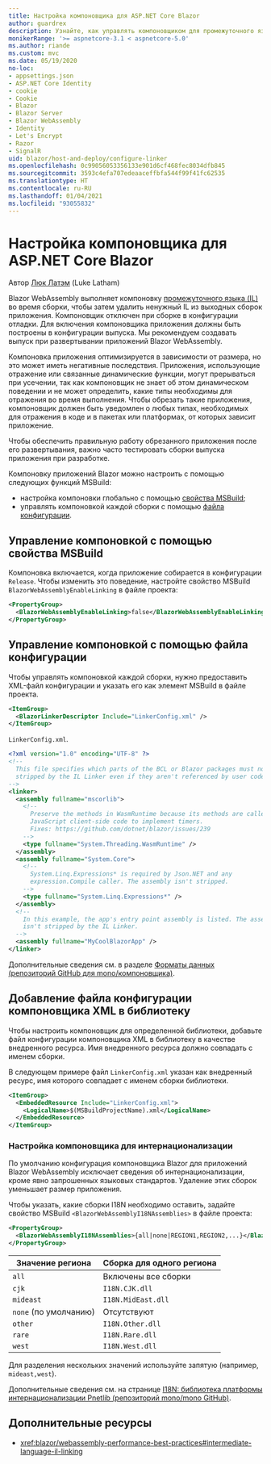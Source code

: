 ```yaml
---
title: Настройка компоновщика для ASP.NET Core Blazor
author: guardrex
description: Узнайте, как управлять компоновщиком для промежуточного языка (IL) при создании приложения Blazor.
monikerRange: '>= aspnetcore-3.1 < aspnetcore-5.0'
ms.author: riande
ms.custom: mvc
ms.date: 05/19/2020
no-loc:
- appsettings.json
- ASP.NET Core Identity
- cookie
- Cookie
- Blazor
- Blazor Server
- Blazor WebAssembly
- Identity
- Let's Encrypt
- Razor
- SignalR
uid: blazor/host-and-deploy/configure-linker
ms.openlocfilehash: 0c99056053356133e901d6cf468fec8034dfb845
ms.sourcegitcommit: 3593c4efa707edeaaceffbfa544f99f41fc62535
ms.translationtype: HT
ms.contentlocale: ru-RU
ms.lasthandoff: 01/04/2021
ms.locfileid: "93055832"
---
```

# <a name="configure-the-linker-for-aspnet-core-no-locblazor"></a>Настройка компоновщика для ASP.NET Core Blazor

Автор [Люк Латэм](https://github.com/guardrex) (Luke Latham)

Blazor WebAssembly выполняет компоновку [промежуточного языка (IL)](/dotnet/standard/managed-code#intermediate-language--execution) во время сборки, чтобы затем удалить ненужный IL из выходных сборок приложения. Компоновщик отключен при сборке в конфигурации отладки. Для включения компоновщика приложения должны быть построены в конфигурации выпуска. Мы рекомендуем создавать выпуск при развертывании приложений Blazor WebAssembly. 

Компоновка приложения оптимизируется в зависимости от размера, но это может иметь негативные последствия. Приложения, использующие отражение или связанные динамические функции, могут прерываться при усечении, так как компоновщик не знает об этом динамическом поведении и не может определить, какие типы необходимы для отражения во время выполнения. Чтобы обрезать такие приложения, компоновщик должен быть уведомлен о любых типах, необходимых для отражения в коде и в пакетах или платформах, от которых зависит приложение.

Чтобы обеспечить правильную работу обрезанного приложения после его развертывания, важно часто тестировать сборки выпуска приложения при разработке.

Компоновку приложений Blazor можно настроить с помощью следующих функций MSBuild:

* настройка компоновки глобально с помощью [свойства MSBuild](#control-linking-with-an-msbuild-property);
* управлять компоновкой каждой сборки с помощью [файла конфигурации](#control-linking-with-a-configuration-file).

## <a name="control-linking-with-an-msbuild-property"></a>Управление компоновкой с помощью свойства MSBuild

Компоновка включается, когда приложение собирается в конфигурации `Release`. Чтобы изменить это поведение, настройте свойство MSBuild `BlazorWebAssemblyEnableLinking` в файле проекта:

```xml
<PropertyGroup>
  <BlazorWebAssemblyEnableLinking>false</BlazorWebAssemblyEnableLinking>
</PropertyGroup>
```

## <a name="control-linking-with-a-configuration-file"></a>Управление компоновкой с помощью файла конфигурации

Чтобы управлять компоновкой каждой сборки, нужно предоставить XML-файл конфигурации и указать его как элемент MSBuild в файле проекта.

```xml
<ItemGroup>
  <BlazorLinkerDescriptor Include="LinkerConfig.xml" />
</ItemGroup>
```

`LinkerConfig.xml`.

```xml
<?xml version="1.0" encoding="UTF-8" ?>
<!--
  This file specifies which parts of the BCL or Blazor packages must not be
  stripped by the IL Linker even if they aren't referenced by user code.
-->
<linker>
  <assembly fullname="mscorlib">
    <!--
      Preserve the methods in WasmRuntime because its methods are called by 
      JavaScript client-side code to implement timers.
      Fixes: https://github.com/dotnet/blazor/issues/239
    -->
    <type fullname="System.Threading.WasmRuntime" />
  </assembly>
  <assembly fullname="System.Core">
    <!--
      System.Linq.Expressions* is required by Json.NET and any 
      expression.Compile caller. The assembly isn't stripped.
    -->
    <type fullname="System.Linq.Expressions*" />
  </assembly>
  <!--
    In this example, the app's entry point assembly is listed. The assembly
    isn't stripped by the IL Linker.
  -->
  <assembly fullname="MyCoolBlazorApp" />
</linker>
```

Дополнительные сведения см. в разделе [Форматы данных (репозиторий GitHub для mono/компоновщика)](https://github.com/mono/linker/blob/master/docs/data-formats.md).

## <a name="add-an-xml-linker-configuration-file-to-a-library"></a>Добавление файла конфигурации компоновщика XML в библиотеку

Чтобы настроить компоновщик для определенной библиотеки, добавьте файл конфигурации компоновщика XML в библиотеку в качестве внедренного ресурса. Имя внедренного ресурса должно совпадать с именем сборки.

В следующем примере файл `LinkerConfig.xml` указан как внедренный ресурс, имя которого совпадает с именем сборки библиотеки.

```xml
<ItemGroup>
  <EmbeddedResource Include="LinkerConfig.xml">
    <LogicalName>$(MSBuildProjectName).xml</LogicalName>
  </EmbeddedResource>
</ItemGroup>
```

### <a name="configure-the-linker-for-internationalization"></a>Настройка компоновщика для интернационализации

По умолчанию конфигурация компоновщика Blazor для приложений Blazor WebAssembly исключает сведения об интернационализации, кроме явно запрошенных языковых стандартов. Удаление этих сборок уменьшает размер приложения.

Чтобы указать, какие сборки I18N необходимо оставить, задайте свойство MSBuild `<BlazorWebAssemblyI18NAssemblies>` в файле проекта:

```xml
<PropertyGroup>
  <BlazorWebAssemblyI18NAssemblies>{all|none|REGION1,REGION2,...}</BlazorWebAssemblyI18NAssemblies>
</PropertyGroup>
```

| Значение региона     | Сборка для одного региона    |
| ---------------- | ----------------------- |
| `all`            | Включены все сборки |
| `cjk`            | `I18N.CJK.dll`          |
| `mideast`        | `I18N.MidEast.dll`      |
| `none` (по умолчанию) | Отсутствуют                    |
| `other`          | `I18N.Other.dll`        |
| `rare`           | `I18N.Rare.dll`         |
| `west`           | `I18N.West.dll`         |

Для разделения нескольких значений используйте запятую (например, `mideast,west`).

Дополнительные сведения см. на странице [I18N: библиотека платформы интернационализации Pnetlib (репозиторий mono/mono GitHub)](https://github.com/mono/mono/tree/master/mcs/class/I18N).

## <a name="additional-resources"></a>Дополнительные ресурсы

* <xref:blazor/webassembly-performance-best-practices#intermediate-language-il-linking>
